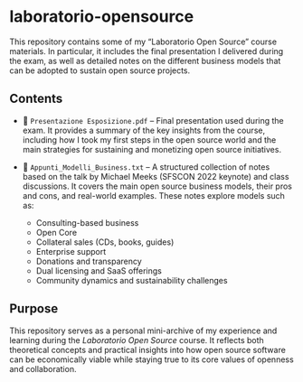 # laboratorio-opensource

This repository contains some of my “Laboratorio Open Source” course materials. In particular, it includes the final presentation I delivered during the exam, as well as detailed notes on the different business models that can be adopted to sustain open source projects.

## Contents

* 📄 `Presentazione Esposizione.pdf` – Final presentation used during the exam. It provides a summary of the key insights from the course, including how I took my first steps in the open source world and the main strategies for sustaining and monetizing open source initiatives.

* 📄 `Appunti_Modelli_Business.txt` – A structured collection of notes based on the talk by Michael Meeks (SFSCON 2022 keynote) and class discussions. It covers the main open source business models, their pros and cons, and real-world examples. These notes explore models such as:

  * Consulting-based business
  * Open Core
  * Collateral sales (CDs, books, guides)
  * Enterprise support
  * Donations and transparency
  * Dual licensing and SaaS offerings
  * Community dynamics and sustainability challenges

## Purpose

This repository serves as a personal mini-archive of my experience and learning during the *Laboratorio Open Source* course. It reflects both theoretical concepts and practical insights into how open source software can be economically viable while staying true to its core values of openness and collaboration.
